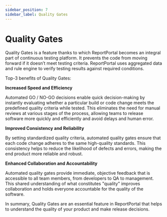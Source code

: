 ```yaml
---
sidebar_position: 7
sidebar_label: Quality Gates
---
```


# Quality Gates

Quality Gates is a feature thanks to which ReportPortal becomes an integral part of continuous testing platform. It prevents the code from moving forward if it doesn’t meet testing criteria. ReportPortal uses aggregated data and rule engine to verify testing results against required conditions.

Top-3 benefits of Quality Gates:

**Increased Speed and Efficiency**

Automated GO / NO-GO decisions enable quick decision-making by instantly evaluating whether a particular build or code change meets the predefined quality criteria while tested. This eliminates the need for manual reviews at various stages of the process, allowing teams to release software more quickly and efficiently and avoid delays and human error.

**Improved Consistency and Reliability**

By setting standardized quality criteria, automated quality gates ensure that each code change adheres to the same high-quality standards. This consistency helps to reduce the likelihood of defects and errors, making the end product more reliable and robust.

**Enhanced Collaboration and Accountability**

Automated quality gates provide immediate, objective feedback that is accessible to all team members, from developers to QA to management. This shared understanding of what constitutes "quality" improves collaboration and holds everyone accountable for the quality of the software.

In summary, Quality Gates are an essential feature in ReportPortal that helps to understand the quality of your product and make release decisions. 
